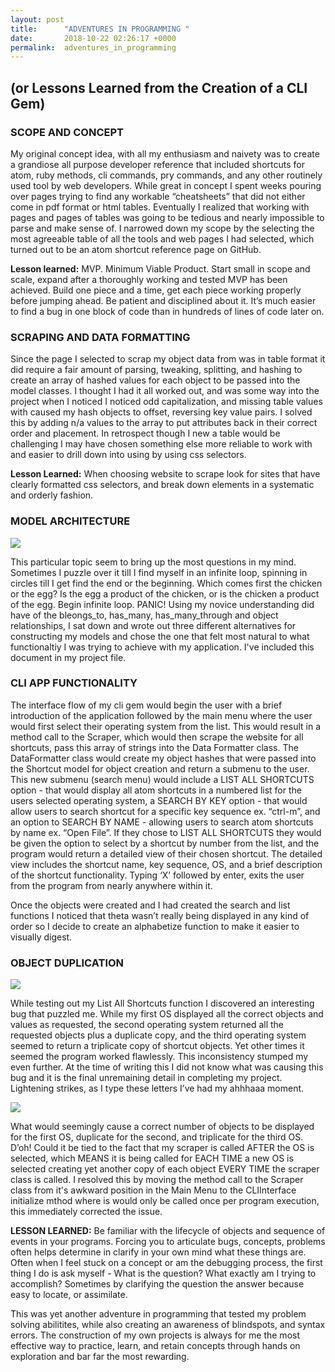 ```yaml
---
layout: post
title:      "ADVENTURES IN PROGRAMMING "
date:       2018-10-22 02:26:17 +0000
permalink:  adventures_in_programming
---
```


## (or Lessons Learned from the Creation of a CLI Gem)


### SCOPE AND CONCEPT

My original concept idea, with all my enthusiasm and naivety was to create a grandiose all purpose developer reference that included shortcuts for atom, ruby methods, cli commands, pry commands, and any other routinely used tool by web developers. While great in concept I spent weeks pouring over pages trying to find any workable “cheatsheets” that did not either come in pdf format or html tables.   Eventually I realized that working with pages and pages of tables was going to be tedious and nearly impossible to parse and make sense of.  I narrowed down my scope by the selecting the most agreeable table of all the tools and web pages I had selected, which turned out to be an atom shortcut reference page on GitHub. 

**Lesson learned:** MVP. Minimum Viable Product. Start small in scope and scale, expand after a thoroughly working and tested MVP has been achieved.  Build one piece and a time, get each piece working properly before jumping ahead. Be patient and disciplined about it. It’s much easier to find a bug in one block of code than in hundreds of lines of code later on. 


### SCRAPING AND DATA FORMATTING
Since the page I selected to scrap my object data from was in table format it did require a fair amount of parsing, tweaking, splitting, and hashing to create an array of hashed values for each object to be passed into the model classes.  I  thought I had it all worked out, and was some way into the project when I noticed I noticed odd capitalization, and missing table values with caused my hash objects to offset, reversing key value pairs.  I solved this by adding n/a values to the array to put attributes back in their correct order and placement.  In retrospect though I new a table would be challenging I may have chosen something else more reliable to work with and easier to drill down into using by using css selectors.  

**Lesson Learned:** When choosing website to scrape look for sites that have clearly formatted css selectors, and break down elements in a systematic and orderly fashion.


### MODEL ARCHITECTURE
![](https://i0.wp.com/www.brainpickings.org/wp-content/uploads/2013/01/chickenegg1.jpg?w=300&ssl=1)

This particular topic seem to bring up the most questions in my mind. Sometimes I puzzle over it till I find myself in an infinite loop, spinning in circles till I get find the end or the beginning. Which comes first the chicken or the egg? Is the egg a product of the chicken, or is the chicken a product of the egg.  Begin infinite loop. PANIC!  Using my novice understanding did have of the bleongs_to, has_many, has_many_through and object relationships, I sat down and wrote out three different alternatives for constructing my models and chose the one that felt most natural to what functionaltiy I was trying to achieve with my application.  I've included this document in my project file. 


### CLI APP FUNCTIONALITY 

The interface flow of my cli gem would begin the user with a brief introduction of the application followed by the main menu where the user would first select their operating system from the list. This would result in a method call to the Scraper, which would then scrape the website for all shortcuts, pass this array of strings into the Data Formatter class.  The DataFormatter class would create my object hashes that were passed into the Shortcut model for object creation and return a submenu to the user.  This new submenu (search menu) would include a LIST ALL SHORTCUTS option - that would display all atom shortcuts in a numbered list for the users selected operating system, a SEARCH BY KEY option - that would allow users to search shortcut for a specific key sequence ex. “ctrl-m”, and an option to SEARCH BY NAME - allowing users to search atom shortcuts by name ex. “Open File”.  If they chose to LIST ALL SHORTCUTS they would be given the option to select by a shortcut by number from the list, and the program would return a detailed view of their chosen shortcut.  The detailed view includes the shortcut name, key sequence, OS, and a brief description of the shortcut functionality.  Typing ‘X’ followed by enter, exits the user from the program from nearly anywhere within it.  

Once the objects were created and I had created the search and list functions I noticed that theta wasn’t really being displayed in any kind of order so I decide to create an alphabetize function to make it easier to visually digest.  


### OBJECT DUPLICATION
![](http://www.vikrambedi.com/wp-content/uploads/2017/10/duplicate-content-image.jpg)


While testing out my List All Shortcuts function I discovered an interesting bug that puzzled me.  While my first OS displayed all the correct objects and values as requested, the second operating system returned all the requested objects plus a duplicate copy, and the third operating system seemed to return a triplicate copy of shortcut objects. Yet other times it seemed the program worked flawlessly.  This inconsistency stumped my even further. At the time of writing this I did not know what was causing this bug and it is the final unremaining detail in completing my project. Lightening strikes, as I type these letters I’ve had my ahhhaaa moment.  

![](https://vignette.wikia.nocookie.net/buddyfight/images/d/d8/Homer-simpson-quotes-doh-i11.jpg/revision/latest/scale-to-width-down/304?cb=20141227165956)

What would seemingly cause a correct number of objects to be displayed for the first OS, duplicate for the second, and triplicate for the third OS.  D’oh!  Could it be tied to the fact that my scraper is called AFTER the OS is selected, which MEANS it is being called for EACH TIME a new OS is selected creating yet another copy of each object EVERY TIME the scraper class is called.  I resolved this by moving the method call to the Scraper class from it's awkward position in the Main Menu to the CLIInterface initialize mthod where is would only be called once per program execution, this immediately corrected the issue.

**LESSON LEARNED:** Be familiar with the lifecycle of objects and sequence of events in your programs.  Forcing you to articulate bugs, concepts, problems often helps determine in clarify in your own mind what these things are.  Often when I feel stuck on a concept or am the debugging process, the first thing I do is ask myself - What is the question? What exactly am I trying to accomplish? Sometimes by clarifying the question the answer because easy to locate, or assimilate.


This was yet another adventure in programming that tested my problem solving abilitites, while also creating an awareness of blindspots, and syntax errors. The construction of my own projects is always for me the most effective way to practice, learn, and retain concepts through hands on exploration and bar far the most rewarding.



